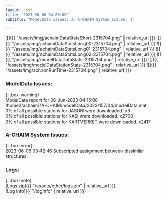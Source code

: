```yaml
---
layout: post
title: "2023-06-06 04:00:00"
subtitle: "ModelData Issues: 3; A-CHAIM System Issues: 1"

---
```


![]({{ "/assets/img/achaimDataStatsShort-2315704.png" | relative_url }})
![]({{ "/assets/img/achaimDataStatsLong00-2315704.png" | relative_url }})
![]({{ "/assets/img/achaimDataStatsLong01-2315704.png" | relative_url }})
![]({{ "/assets/img/achaimDataStatsLong02-2315704.png" | relative_url }})
![]({{ "/assets/img/modelDataDataStats-2315704.png" | relative_url }})
![]({{ "/assets/img/modelDataStationStats-2315704.png" | relative_url }})
![]({{ "/assets/img/achaimRunTime-2315704.png" | relative_url }})


### ModelData Issues:  
  
{: .box-warning}  
 ModelData report for 06-Jun-2023 04:15:08   
 /home2/achaim1/A-CHAIM/modelData/2023/157/04/modelData.mat   
 0% of all possible stations for JASON were downloaded. x3   
 0% of all possible stations for KASI were downloaded. x2708   
 0% of all possible stations for KARTVERKET were downloaded. x2417   
  
### A-CHAIM System Issues:  
  
{: .box-error}  
2023-06-06 03:42:46 Subscripted assignment between dissimilar structures.  

### Logs:  
  
{: .box-note}  
[Logs.zip]({{ "/assets/other/logs.zip" | relative_url }})  
[Log Info]({{ "/logInfo" | relative_url }})  
